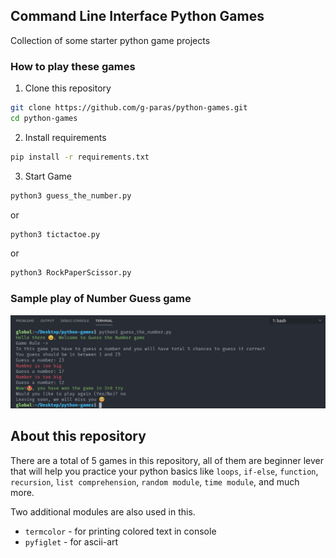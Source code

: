 ## Command Line Interface Python Games

Collection of some starter python game projects

### How to play these games

1. Clone this repository

```bash
git clone https://github.com/g-paras/python-games.git
cd python-games
```

2. Install requirements

```bash
pip install -r requirements.txt
```

3. Start Game

```bash
python3 guess_the_number.py
```

or

```bash
python3 tictactoe.py
```

or

```bash
python3 RockPaperScissor.py
```

### Sample play of Number Guess game

![Guess the number](./img/number_guess.png)

## About this repository

There are a total of 5 games in this repository, all of them are beginner lever that will help you practice your python basics like `loops`, `if-else`, `function`, `recursion`, `list comprehension`, `random module`, `time module`, and much more.

Two additional modules are also used in this.

- `termcolor` - for printing colored text in console
- `pyfiglet` - for ascii-art
